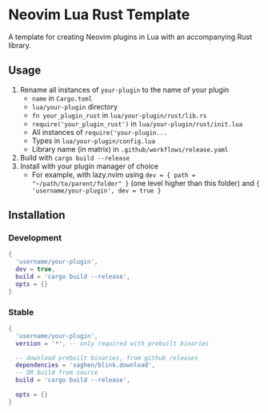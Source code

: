 # Neovim Lua Rust Template

A template for creating Neovim plugins in Lua with an accompanying Rust library.

## Usage

1. Rename all instances of `your-plugin` to the name of your plugin
    - `name` in `Cargo.toml`
    - `lua/your-plugin` directory
    - `fn your_plugin_rust` in `lua/your-plugin/rust/lib.rs`
    - `require('your_plugin_rust')` in `lua/your-plugin/rust/init.lua`
    - All instances of `require('your-plugin...`
    - Types in `lua/your-plugin/config.lua`
    - Library name (in matrix) in `.github/workflows/release.yaml`
2. Build with `cargo build --release`
3. Install with your plugin manager of choice
    - For example, with lazy.nvim using `dev = { path = "~/path/to/parent/folder" }` (one level higher than this folder) and `{ 'username/your-plugin', dev = true }`


## Installation

### Development

```lua
{
  'username/your-plugin',
  dev = true,
  build = 'cargo build --release',
  opts = {}
}
```

### Stable

```lua
{
  'username/your-plugin',
  version = '*', -- only required with prebuilt binaries

  -- download prebuilt binaries, from github releases
  dependencies = 'saghen/blink.download',
  -- OR build from source
  build = 'cargo build --release',

  opts = {}
}
